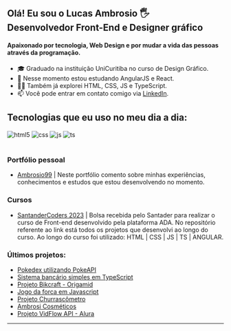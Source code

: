 ## Olá! Eu sou o Lucas Ambrosio 🖐️ <br/> Desenvolvedor Front-End e Designer gráfico

#### Apaixonado por tecnologia, Web Design e por mudar a vida das pessoas através da programação.
- 🎓 Graduado na instituição UniCuritiba no curso de Design Gráfico.
- 🌱 Nesse momento estou estudando AngularJS e React.
- 👩‍💻 Também já explorei HTML, CSS, JS e TypeScript.
- 📫 Você pode entrar em contato comigo via [LinkedIn](https://www.linkedin.com/in/ambrosio99/).

## Tecnologias que eu uso no meu dia a dia:

<div style="display: inline_block">
  <img align="center" alt="html5" src="https://img.shields.io/badge/HTML5-E34F26?style=for-the-badge&logo=html5&logoColor=white" />
  <img align="center" alt="css" src="https://img.shields.io/badge/CSS3-1572B6?style=for-the-badge&logo=css3&logoColor=white" />
  <img align="center" alt="js" src="https://img.shields.io/badge/JavaScript-F7DF1E?style=for-the-badge&logo=javascript&logoColor=black" />
  <img align="center" alt="ts" src="https://img.shields.io/badge/TypeScript-007ACC?style=for-the-badge&logo=typescript&logoColor=white" />
</div><br/>

### Portfólio pessoal
- [Ambrosio99](https://ambrosio99.github.io/personal-portfolio/) | Neste portfólio comento sobre minhas experiências, conhecimentos e estudos que estou desenvolvendo no momento.

### Cursos
- [SantanderCoders 2023](https://github.com/Ambrosio99/SantanderCoders2023) | Bolsa recebida pelo Santader para realizar o curso de Front-end desenvolvido pela plataforma ADA. No repositório referente ao link está todos os projetos que desenvolvi ao longo do curso. Ao longo do curso foi utilizado: HTML | CSS | JS | TS | ANGULAR.

### Últimos projetos:
- [Pokedex utilizando PokeAPI](https://github.com/Ambrosio99/projeto-pokedex)<br/>
- [Sistema bancário simples em TypeScript](https://github.com/Ambrosio99/sc23-bank-TS)<br/>
- [Projeto Bikcraft - Origamid](https://github.com/Ambrosio99/bikcraft-project)<br/>
- [Jogo da forca em Javascript](https://github.com/Ambrosio99/sc23-jogo-forca)<br/>
- [Projeto Churrascômetro](https://github.com/Ambrosio99/sc23-churrascometro)<br/>
- [Ambrosi Cosméticos](https://github.com/Ambrosio99/Ambrosi-cosmeticos)<br/>
- [Projeto VidFlow API - Alura](https://github.com/Ambrosio99/alura-vidflow)<br/>
<hr>

